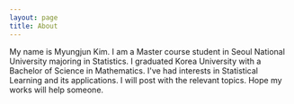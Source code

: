 ```yaml
---
layout: page
title: About
---
```


My name is Myungjun Kim. I am a Master course student in Seoul National University majoring in Statistics. I graduated Korea University with a Bachelor of Science in Mathematics. I've had interests in Statistical Learning and its applications. I will post with the relevant topics. Hope my works will help someone.